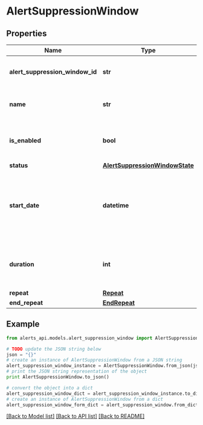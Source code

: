 # AlertSuppressionWindow


## Properties
Name | Type | Description | Notes
------------ | ------------- | ------------- | -------------
**alert_suppression_window_id** | **str** | Unique ID of the alert suppression window. | [optional] [readonly] 
**name** | **str** | Name of the alert suppression window. | [optional] 
**is_enabled** | **bool** | Set to &#x60;false&#x60; for &#x60;disabled&#x60;, &#x60;true&#x60; for &#x60;enabled&#x60;. | [optional] 
**status** | [**AlertSuppressionWindowState**](AlertSuppressionWindowState.md) |  | [optional] 
**start_date** | **datetime** | The date/time when the alert suppression window starts (ISO date-time format). | [optional] 
**duration** | **int** | Duration in seconds the suppression window is active. | [optional] 
**repeat** | [**Repeat**](Repeat.md) |  | [optional] 
**end_repeat** | [**EndRepeat**](EndRepeat.md) |  | [optional] 

## Example

```python
from alerts_api.models.alert_suppression_window import AlertSuppressionWindow

# TODO update the JSON string below
json = "{}"
# create an instance of AlertSuppressionWindow from a JSON string
alert_suppression_window_instance = AlertSuppressionWindow.from_json(json)
# print the JSON string representation of the object
print AlertSuppressionWindow.to_json()

# convert the object into a dict
alert_suppression_window_dict = alert_suppression_window_instance.to_dict()
# create an instance of AlertSuppressionWindow from a dict
alert_suppression_window_form_dict = alert_suppression_window.from_dict(alert_suppression_window_dict)
```
[[Back to Model list]](../README.md#documentation-for-models) [[Back to API list]](../README.md#documentation-for-api-endpoints) [[Back to README]](../README.md)


